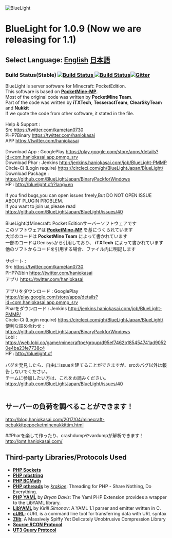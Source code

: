 ﻿![BlueLight](https://github.com/BlueLightJapan/BlueLight/blob/master/logo.jpg)</br>

# BlueLight for 1.0.9 (Now we are releasing for 1.1)
## Select Language: [English](#ENG) [日本語](#JPN)

### Build Status(Stable) [![Build Status](http://jenkins.haniokasai.com/job/BlueLight-PMMP/badge/icon)](http://jenkins.haniokasai.com/job/BlueLight-PMMP/)<a href="https://circleci.com/gh/BlueLightJapan/BlueLight/"> ![Build Status](https://circleci.com/gh/circleci/mongofinil.svg?&style=shield&circle-token=d2743a622dc0d1a48ea56ff0e38b047d25278a6b/)[![Gitter](https://badges.gitter.im/bluelight-pm/bluelight-pm.svg)](https://gitter.im/bluelight-pm/Lobby?utm_source=share-link&utm_medium=link&utm_campaign=pr-badge)
<a name="ENG"></a>
BlueLight is server software for Minecraft: PocketEdition.<br>
This software is based on **[PocketMine-MP](https://github.com/PocketMine/PocketMine-MP)**.</br>
Most of the original code was written by **PocketMine Team**.<br>
Part of the code was written by **iTXTech**, **TesseractTeam**, **ClearSkyTeam** and **Nukkit**<br>
If we quote the code from other software, it stated in the file.<br>
<br>
Help & Support :<br>
Src https://twitter.com/kametan0730<br>
PHP7Binary https://twitter.com/haniokasai<br>
APP https://twitter.com/haniokasai<br>
<br>
Download App : GooglePlay https://play.google.com/store/apps/details?id=com.haniokasai.app.pmmp_srv</br>
Download Phar : Jenkins  http://jenkins.haniokasai.com/job/BlueLight-PMMP<br>
Circle-Ci (Login require) https://circleci.com/gh/BlueLightJapan/BlueLight/ <br>
Download Package : https://github.com/BlueLightJapan/BinaryPackforWindows<br>
HP : http://bluelight.cf/?lang=en<br>
<br>If you find bugs,you can open issues freely,But DO NOT OPEN ISSUE ABOUT PLUGIN PROBLEM.
<br>
If you want to join us,please read https://github.com/BlueLightJapan/BlueLight/issues/40
<br>
<br>
<a name="JPN"></a>
BlueLightはMinecraft: Pocket Editionサーバーソフトウェアです<br>
このソフトウェアは **[PocketMine-MP](http://github.com/PocketMine/PocketMine-MP)** を基につくられています<br>
大半のコードは **PocketMine Team** によって書かれています<br>
一部のコードはGenisysから引用しており、 **iTXTech** によって書かれています<br>
他のソフトからコードを引用する場合、ファイル内に明記します<br>
<br>
サポート :</br>
Src https://twitter.com/kametan0730</br>
PHP7のbin https://twitter.com/haniokasai<br>
アプリ https://twitter.com/haniokasai<br>
<br>
アプリをダウンロード : GooglePlay https://play.google.com/store/apps/details?id=com.haniokasai.app.pmmp_srv</br>
Pharをダウンロード : Jenkins http://jenkins.haniokasai.com/job/BlueLight-PMMP/<br>
Circle-Ci (Login require) https://circleci.com/gh/BlueLightJapan/BlueLight/<br>
便利な詰め合わせ : https://github.com/BlueLightJapan/BinaryPackforWindows<br>
Lobi : https://web.lobi.co/game/minecraftpe/group/d95ef7462b185454741ad90520e4ba23fe7738c4<br>
HP : http://bluelight.cf<br>
<br>バグを発見したら、自由にissueを建てることができますが、srcのバグ以外は報告しないでください。
<br>
チームに参加したい方は、これをお読みください。https://github.com/BlueLightJapan/BlueLight/issues/40
<br>
<br>
## サーバーの負荷を調べることができます！
http://blog.haniokasai.com/2017/04/minecraft-pcbukkitpepocketminenukkittim.html
 
##Pharを楽して作ったり、crashdumpやvardumpが解析できます！
http://pmt.haniokasai.com/


## Third-party Libraries/Protocols Used
* __[PHP Sockets](http://php.net/manual/en/book.sockets.php)__
* __[PHP mbstring](http://php.net/manual/en/book.mbstring.php)__
* __[PHP BCMath](http://php.net/manual/en/book.bc.php)__
* __[PHP pthreads](http://pthreads.org/)__ by _[krakjoe](https://github.com/krakjoe)_: Threading for PHP - Share Nothing, Do Everything.
* __[PHP YAML](https://code.google.com/p/php-yaml/)__ by _Bryan Davis_: The Yaml PHP Extension provides a wrapper to the LibYAML library.
* __[LibYAML](http://pyyaml.org/wiki/LibYAML)__ by _Kirill Simonov_: A YAML 1.1 parser and emitter written in C.
* __[cURL](http://curl.haxx.se/)__: cURL is a command line tool for transferring data with URL syntax
* __[Zlib](http://www.zlib.net/)__: A Massively Spiffy Yet Delicately Unobtrusive Compression Library
* __[Source RCON Protocol](https://developer.valvesoftware.com/wiki/Source_RCON_Protocol)__
* __[UT3 Query Protocol](http://wiki.unrealadmin.org/UT3_query_protocol)__
